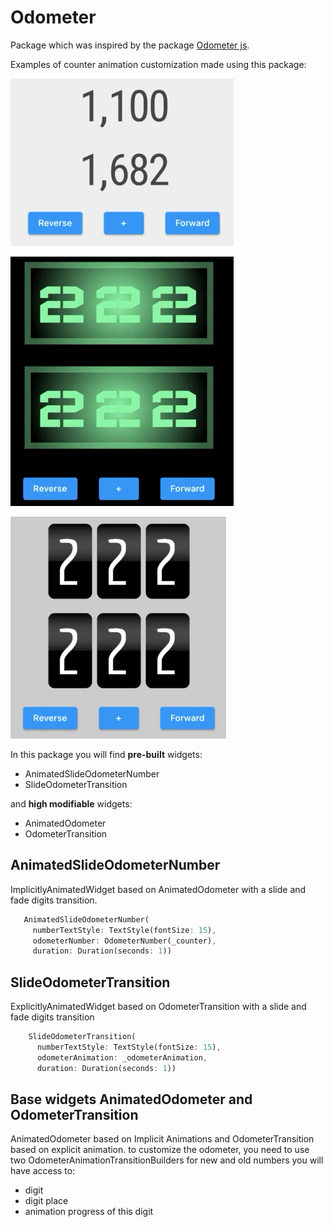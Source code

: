 # Odometer

Package which was inspired by the package [Odometer js](https://github.hubspot.com/odometer/).

Examples of counter animation customization made using this package:

![Gif](https://github.com/KirsApps/odometer/blob/master/assets/1.gif "Fancy Gif")

![Gif](https://github.com/KirsApps/odometer/blob/master/assets/2.gif "Fancy Gif")

![Gif](https://github.com/KirsApps/odometer/blob/master/assets/3.gif "Fancy Gif")

In this package you will find **pre-built** widgets:
* AnimatedSlideOdometerNumber
* SlideOdometerTransition

and **high modifiable** widgets:
* AnimatedOdometer
* OdometerTransition

## AnimatedSlideOdometerNumber

ImplicitlyAnimatedWidget based on AnimatedOdometer
with a slide and fade digits transition.
```dart 
   AnimatedSlideOdometerNumber(
     numberTextStyle: TextStyle(fontSize: 15),
     odometerNumber: OdometerNumber(_counter),
     duration: Duration(seconds: 1))
```

## SlideOdometerTransition

ExplicitlyAnimatedWidget based on OdometerTransition
with a slide and fade digits transition
```dart 
    SlideOdometerTransition(
      numberTextStyle: TextStyle(fontSize: 15),
      odometerAnimation: _odometerAnimation,
      duration: Duration(seconds: 1))
```

## Base widgets AnimatedOdometer and OdometerTransition

AnimatedOdometer based on Implicit Animations and OdometerTransition based on explicit animation.
to customize the odometer, you need to use two OdometerAnimationTransitionBuilders
for new and old numbers you will have access to:
* digit
* digit place
* animation progress of this digit


